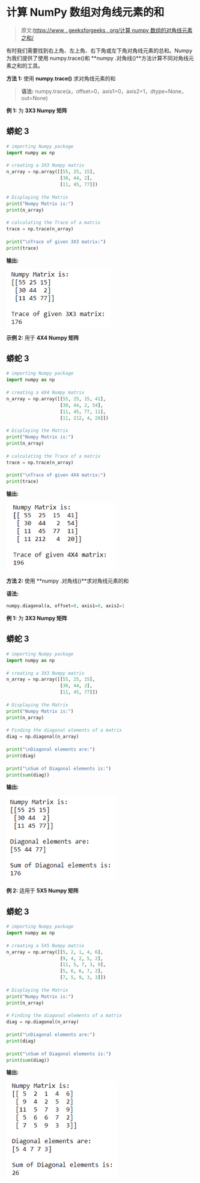 # 计算 NumPy 数组对角线元素的和

> 原文:[https://www . geeksforgeeks . org/计算 numpy 数组的对角线元素之和/](https://www.geeksforgeeks.org/calculate-the-sum-of-the-diagonal-elements-of-a-numpy-array/)

有时我们需要找到右上角、左上角、右下角或左下角对角线元素的总和。Numpy 为我们提供了使用 numpy.trace()和 **numpy .对角线()**方法计算不同对角线元素之和的工具。

**方法 1:** 使用 **numpy.trace()** 求对角线元素的和

> **语法:** numpy.trace(a，offset=0，axis1=0，axis2=1，dtype=None，out=None)

**例 1:** 为 **3X3 Numpy 矩阵**

## 蟒蛇 3

```py
# importing Numpy package
import numpy as np

# creating a 3X3 Numpy matrix
n_array = np.array([[55, 25, 15],
                    [30, 44, 2],
                    [11, 45, 77]])

# Displaying the Matrix
print("Numpy Matrix is:")
print(n_array)

# calculating the Trace of a matrix
trace = np.trace(n_array)

print("\nTrace of given 3X3 matrix:")
print(trace)
```

**输出:**

![](img/281ebe14609bfbac61d4411d53d2ee5e.png)

**示例 2:** 用于 **4X4 Numpy 矩阵**

## 蟒蛇 3

```py
# importing Numpy package
import numpy as np

# creating a 4X4 Numpy matrix
n_array = np.array([[55, 25, 15, 41],
                    [30, 44, 2, 54],
                    [11, 45, 77, 11],
                    [11, 212, 4, 20]])

# Displaying the Matrix
print("Numpy Matrix is:")
print(n_array)

# calculating the Trace of a matrix
trace = np.trace(n_array)

print("\nTrace of given 4X4 matrix:")
print(trace)
```

**输出:**

![](img/43723ac2e01c59195f6bcc8c0cd07fb9.png)

**方法 2:** 使用 **numpy .对角线()**求对角线元素的和

**语法:**

```py
numpy.diagonal(a, offset=0, axis1=0, axis2=1

```

**例 1:** 为 **3X3 Numpy 矩阵**

## 蟒蛇 3

```py
# importing Numpy package
import numpy as np

# creating a 3X3 Numpy matrix
n_array = np.array([[55, 25, 15],
                    [30, 44, 2],
                    [11, 45, 77]])

# Displaying the Matrix
print("Numpy Matrix is:")
print(n_array)

# Finding the diagonal elements of a matrix
diag = np.diagonal(n_array)

print("\nDiagonal elements are:")
print(diag)

print("\nSum of Diagonal elements is:")
print(sum(diag))
```

**输出:**

![](img/dcb40886522a04b8226b3340d940e773.png)

**例 2:** 适用于 **5X5 Numpy 矩阵**

## 蟒蛇 3

```py
# importing Numpy package
import numpy as np

# creating a 5X5 Numpy matrix
n_array = np.array([[5, 2, 1, 4, 6],
                    [9, 4, 2, 5, 2],
                    [11, 5, 7, 3, 9],
                    [5, 6, 6, 7, 2],
                    [7, 5, 9, 3, 3]])

# Displaying the Matrix
print("Numpy Matrix is:")
print(n_array)

# Finding the diagonal elements of a matrix
diag = np.diagonal(n_array)

print("\nDiagonal elements are:")
print(diag)

print("\nSum of Diagonal elements is:")
print(sum(diag))
```

**输出:**

![](img/2f50d85fc6dd7642b6f0cb30f02d876d.png)